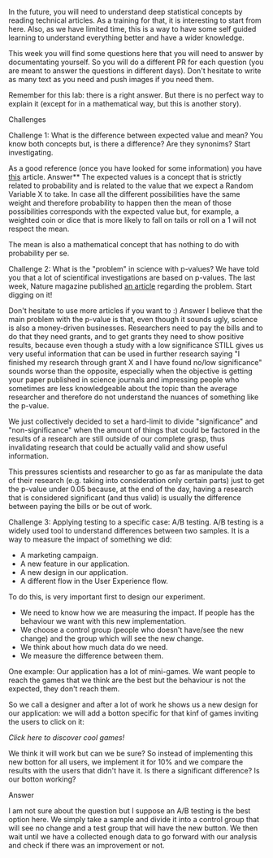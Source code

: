 In the future, you will need to understand deep statistical concepts by reading technical articles. As a training for that, it is interesting to start from here. Also, as we have limited time, this is a way to have some self guided learning to understand everything better and have a wider knowledge.

This week you will find some questions here that you will need to answer by documentating yourself. So you will do a different PR for each question (you are meant to answer the questions in different days). Don't hesitate to write as many text as you need and push images if you need them.

Remember for this lab: there is a right answer. But there is no perfect way to explain it (except for in a mathematical way, but this is another story).

Challenges

Challenge 1: What is the difference between expected value and mean?
You know both concepts but, is there a difference? Are they synonims? Start investigating. 

As a good reference (once you have looked for some information) you have   [this](http://expected.news/value2) article.
Answer**
The expected values is a concept that is strictly related to probability and is related to the value that we expect a Random Variable X to take. In case all the different possibilities have the same weight and therefore probability to happen then the mean of those possibilities corresponds with the expected value but, for example, a weighted coin or dice that is more likely to fall on tails or roll on a 1 will not respect the mean.

The mean is also a mathematical concept that has nothing to do with probability per se.

Challenge 2: What is the "problem" in science with p-values?
We have told you that a lot of scientifical investigations are based on p-values. The last week, Nature magazine published [an article](http://nature.social/statistical4) regarding the problem. Start digging on it!

Don't hesitate to use more articles if you want to :)
Answer
I believe that the main problem with the p-value is that, even though it sounds ugly, science is also a money-driven businesses. Researchers need to pay the bills and to do that they need grants, and to get grants they need to show positive results, because even though a study with a low significance STILL gives us very useful information that can be used in further research saying "I finished my research through grant X and I have found no/low significance" sounds worse than the opposite, especially when the objective is getting your paper published in science journals and impressing people who sometimes are less knowledgeable about the topic than the average researcher and therefore do not understand the nuances of something like the p-value.

We just collectively decided to set a hard-limit to divide "significance" and "non-significance" when the amount of things that could be factored in the results of a research are still outside of our complete grasp, thus invalidating research that could be actually valid and show useful information.

This pressures scientists and researcher to go as far as manipulate the data of their research (e.g. taking into consideration only certain parts) just to get the p-value under 0.05 because, at the end of the day, having a research that is considered significant (and thus valid) is usually the difference between paying the bills or be out of work.


Challenge 3: Applying testing to a specific case: A/B testing.
A/B testing is a widely used tool to understand differences between two samples. It is a way to measure the impact of something we did: 
* A marketing campaign.
* A new feature in our application. 
* A new design in our application.
* A different flow in the User Experience flow.

To do this, is very important first to design our experiment. 
* We need to know how we are measuring the impact. If people has the behaviour we want with this new implementation.
* We choose a control group (people who doesn't have/see the new change) and the group which will see the new change. 
* We think about how much data do we need.
* We measure the difference between them.

One example:
Our application has a lot of mini-games. We want people to reach the games that we think are the best but the behaviour is not the expected, they don't reach them.

So we call a designer and after a lot of work he shows us a new design for our application: we will add a botton specific for that kinf of games inviting the users to click on it:

*Click here to discover cool games!*

We think it will work but can we be sure? So instead of implementing this new botton for all users, we implement it for 10% and we compare the results with the users that didn't have it. Is there a significant difference? Is our botton working?

Answer

I am not sure about the question but I suppose an A/B testing is the best option here. We simply take a sample and divide it into a control group that will see no change and a test group that will have the new button. We then wait until we have a collected enough data to go forward with our analysis and check if there was an improvement or not.
